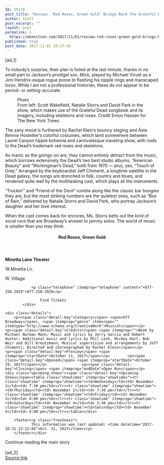 ```yaml
---
ID: 19178
post_title: 'Review: ‘Red Roses, Green Gold’ Brings Back the Grateful Dead'
author: Staff
post_excerpt: ""
layout: post
permalink: >
  https://whenitson.com/2017/11/01/review-red-roses-green-gold-brings-back-the-grateful-dead/
published: true
post_date: 2017-11-01 10:57:45
---
```

 [ad_1]
<br><div>
        <p class="story-body-text story-content" data-para-count="330" data-total-count="2025" id="story-continues-3">To nobody’s surprise, their plan is foiled at the last minute, thanks in no small part to Jackson’s prodigal son, Mick, played by Michael Viruet as a Jimi Hendrix-esque rogue prone to flashing his nipple rings and manscaped torso. While I am not a professional historian, these do not appear to be period- or setting-accurate.</p><figure id="media-100000005521771" class="media photo embedded layout-large-horizontal media-100000005521771 ratio-tall" data-media-action="modal" itemprop="associatedMedia" itemscope="" itemid="https://static01.nyt.com/images/2017/10/29/arts/31redroses2/31redroses2-master675.jpg" itemtype="http://schema.org/ImageObject" aria-label="media" role="group"><span class="visually-hidden">Photo</span>
    <div class="image">
            <img src="https://static01.nyt.com/images/2017/10/29/arts/31redroses2/31redroses2-master675.jpg" alt="" class="media-viewer-candidate" data-mediaviewer-src="https://static01.nyt.com/images/2017/10/29/arts/31redroses2/31redroses2-superJumbo.jpg" data-mediaviewer-caption="From left: Scott Wakefield, Natalie Storrs and David Park in the show, which makes use of the Grateful Dead songbook and its imagery, including skeletons and roses." data-mediaviewer-credit="Emon Hassan for The New York Times" itemprop="url" itemid="https://static01.nyt.com/images/2017/10/29/arts/31redroses2/31redroses2-master675.jpg"/><meta itemprop="height" content="450"/><meta itemprop="width" content="675"/></div>
        <figcaption class="caption" itemprop="caption description"><span class="caption-text">From left: Scott Wakefield, Natalie Storrs and David Park in the show, which makes use of the Grateful Dead songbook and its imagery, including skeletons and roses.</span>
                        <span class="credit" itemprop="copyrightHolder">
            <span class="visually-hidden">Credit</span>
            Emon Hassan for The New York Times        </span>
            </figcaption></figure><p class="story-body-text story-content" data-para-count="264" data-total-count="2289">The zany mood is furthered by Rachel Klein’s bouncy staging and Ásta Bennie Hostetter’s colorful costumes, which land somewhere between Laurel Canyon hippie bohemia and carnivalesque traveling show, with nods to the Dead’s trademark red roses and skeletons.</p><p class="story-body-text story-content" data-para-count="460" data-total-count="2749">As manic as the goings-on are, they cannot entirely detract from the music, which borrows extensively the Dead’s two best studio albums, “American Beauty” and “Workingman’s Dead,” both from 1970 — plus, yes, “Touch of Grey.” Arranged by the keyboardist Jeff Chimenti, a longtime satellite in the Dead galaxy, the songs are drenched in folk, country and blues, and rendered quite well by the multitasking cast, which plays all the instruments.</p>
<p class="story-body-text story-content" data-para-count="278" data-total-count="3027">“Truckin’” and “Friend of the Devil” rumble along like the classic bar boogies they are, but the most striking numbers are the quietest ones, such as “Box of Rain,” delivered by Natalie Storrs and David Park, who portray Jackson’s daughter and her love interest.</p><p class="story-body-text story-content" data-para-count="176" data-total-count="3203">When the cast comes back for encores, Ms. Storrs belts out the kind of vocal runs that are Broadway’s answer to jammy solos. The world of music is smaller than you may think.</p>
<aside class="review-details theater-details" itemscope="" itemtype="http://www.schema.org/LocalBusiness"><header><h4 class="review-heading" itemprop="name">Red Roses, Green Gold</h4>
            </header><div class="address">
        <div itemprop="address" itemscope="" itemtype="http://www.schema.org/PostalAddress">
                        <p class="venue-name" itemprop="location"><strong>Minetta Lane Theater</strong></p>
                                    <p class="street-address" itemprop="streetAddress">18 Minetta Ln.</p>
                                                <p class="street-address" itemprop="addressLocality">W. Village</p>
                    </div>

                <p class="telephone" itemprop="telephone" content="+877-250-2929">877-250-2929</p>        
        
                    Find Tickets
            </div>

    <div class="details">
        <p><span class="detail-key">Category</span> <span>Off Broadway</span>, <span itemprop="genre" itemscope="" itemtype="http://www.schema.org/CreativeWork">Musical</span></p>                <p><span class="detail-key">Credits</span> <span itemprop="">Book by Michael Norman Mann; Music and lyrics by Jerry Garcia and Robert Hunter; Additional music and lyrics by Phil Lesh, Mickey Hart, Bob Weir and Bill Kreutzmann; Musical supervision and arrangements by Jeff Chimenti; Directed and choreographed by Rachel Klein</span></p>                <p><span class="detail-key">Preview</span> <span itemprop="startDate">October 11, 2017</span></p>        <p><span class="detail-key">Opened</span> <span itemprop="startDate">October 29, 2017</span></p>                <p><span class="detail-key">Closing</span> <span itemprop="endDate">Open Run</span></p>                <div class="upcoming-shows"><span class="detail-key">Upcoming Shows</span><table class="showtimes" itemprop="showtimes"><tr class="showtime" itemprop="showtime"><td>Wednesday</td><td> November 1</td><td> 7:30 pm</td></tr><tr class="showtime" itemprop="showtime"><td>Thursday</td><td> November 2</td><td> 7:30 pm</td></tr><tr class="showtime" itemprop="showtime"><td>Friday</td><td> November 3</td><td> 8:00 pm</td></tr><tr class="showtime" itemprop="showtime"><td>Saturday</td><td> November 4</td><td> 2:30 pm</td></tr><tr class="showtime" itemprop="showtime"><td>Saturday</td><td> November 4</td><td> 8:00 pm</td></tr></table></div>
        
        <footer><p class="freshness">
                This information was last updated: <time datetime="2017-10-31 22:22:04">Oct. 31, 2017</time></p>
        </footer></div>
</aside>Continue reading the main story
    </div>
<br>[ad_2]
<br><a href="https://www.nytimes.com/2017/10/30/theater/red-roses-green-gold-grateful-dead-review.html?partner=rss&#038;emc=rss">Source link </a>